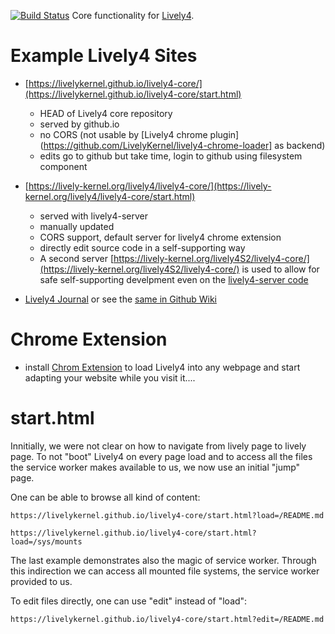 [![Build Status](https://travis-ci.org/LivelyKernel/lively4-core.svg)](https://travis-ci.org/LivelyKernel/lively4-core) Core functionality for [Lively4](https://github.com/LivelyKernel/Lively4/wiki/).

# Example Lively4 Sites

- [https://livelykernel.github.io/lively4-core/](https://livelykernel.github.io/lively4-core/start.html)
	- HEAD of Lively4 core repository
	- served by github.io
	- no CORS (not usable by [Lively4 chrome plugin](https://github.com/LivelyKernel/lively4-chrome-loader] as backend)
	- edits go to github but take time, login to github using filesystem component
	
- [https://lively-kernel.org/lively4/lively4-core/](https://lively-kernel.org/lively4/lively4-core/start.html)
	- served with lively4-server
	- manually updated
	- CORS support, default server for lively4 chrome extension
	- directly edit source code in a self-supporting way
	- A second server [https://lively-kernel.org/lively4S2/lively4-core/](https://lively-kernel.org/lively4S2/lively4-core/) is used to allow for safe self-supporting develpment even on the [lively4-server code](https://lively-kernel.org/lively4/lively4-core/start.html?edit=https://lively-kernel.org/lively4/lively4-server/httpServer.js)

- [Lively4 Journal](https://lively-kernel.org/lively4/lively4-core/start.html?load=https://lively-kernel.org/lively4/Lively4.wiki/Journal.md) or see the [same in Github Wiki]([https://github.com/LivelyKernel/Lively4/wiki/Journal) 

# Chrome Extension

- install [Chrom Extension](https://chrome.google.com/webstore/detail/lively4-loader/nolpicfdelklinibcdldjhajakffhhom) to load Lively4 into any webpage and start adapting your website while you visit it.... 


# start.html

Innitially, we were not clear on how to navigate from lively page to lively page. To not "boot" Lively4 on every page load and to access all the files the service worker makes available to us, we now use an initial "jump" page.

One can be able to browse all kind of content:

```
https://livelykernel.github.io/lively4-core/start.html?load=/README.md

https://livelykernel.github.io/lively4-core/start.html?load=/sys/mounts
```

The last example demonstrates also the magic of service worker. Through this indirection we can access all mounted file systems, the service worker provided to us.


To edit files directly, one can use "edit" instead of "load":
```
https://livelykernel.github.io/lively4-core/start.html?edit=/README.md
```


